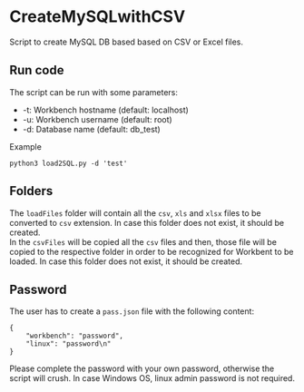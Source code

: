 # CreateMySQLwithCSV

Script to create MySQL DB based based on CSV or Excel files.

## Run code

The script can be run with some parameters:

- -t: Workbench hostname (default: localhost)
- -u: Workbench username (default: root)
- -d: Database name (default: db_test)

Example
```
python3 load2SQL.py -d 'test'
```

## Folders

The `loadFiles` folder will contain all the `csv`, `xls` and `xlsx` files to be converted to `csv` extension. In case this folder does not exist, it should be created.<br>
In the `csvFiles` will be copied all the `csv` files and then, those file will be copied to the respective folder in order to be recognized for Workbent to be loaded. In case this folder does not exist, it should be created.<br>

## Password

The user has to create a `pass.json` file with the following content:

```
{
    "workbench": "password",
    "linux": "password\n"
}
```

Please complete the password with your own password, otherwise the script will crush. In case Windows OS, linux admin password is not required.